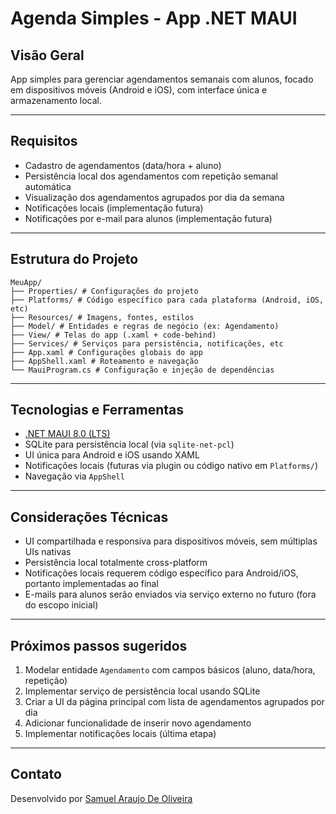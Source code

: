 # Agenda Simples - App .NET MAUI

## Visão Geral

App simples para gerenciar agendamentos semanais com alunos, focado em dispositivos móveis (Android e iOS), com interface única e armazenamento local.

---

## Requisitos

- Cadastro de agendamentos (data/hora + aluno)
- Persistência local dos agendamentos com repetição semanal automática
- Visualização dos agendamentos agrupados por dia da semana
- Notificações locais (implementação futura)
- Notificações por e-mail para alunos (implementação futura)

---

## Estrutura do Projeto
```shell
MeuApp/
├── Properties/ # Configurações do projeto
├── Platforms/ # Código específico para cada plataforma (Android, iOS, etc)
├── Resources/ # Imagens, fontes, estilos
├── Model/ # Entidades e regras de negócio (ex: Agendamento)
├── View/ # Telas do app (.xaml + code-behind)
├── Services/ # Serviços para persistência, notificações, etc
├── App.xaml # Configurações globais do app
├── AppShell.xaml # Roteamento e navegação
└── MauiProgram.cs # Configuração e injeção de dependências
```
---

## Tecnologias e Ferramentas

- [.NET MAUI 8.0 (LTS)](https://dotnet.microsoft.com/en-us/platform/maui)  
- SQLite para persistência local (via `sqlite-net-pcl`)  
- UI única para Android e iOS usando XAML  
- Notificações locais (futuras via plugin ou código nativo em `Platforms/`)  
- Navegação via `AppShell`

---

## Considerações Técnicas

- UI compartilhada e responsiva para dispositivos móveis, sem múltiplas UIs nativas  
- Persistência local totalmente cross-platform  
- Notificações locais requerem código específico para Android/iOS, portanto implementadas ao final  
- E-mails para alunos serão enviados via serviço externo no futuro (fora do escopo inicial)

---

## Próximos passos sugeridos

1. Modelar entidade `Agendamento` com campos básicos (aluno, data/hora, repetição)  
2. Implementar serviço de persistência local usando SQLite  
3. Criar a UI da página principal com lista de agendamentos agrupados por dia  
4. Adicionar funcionalidade de inserir novo agendamento  
5. Implementar notificações locais (última etapa)  

---

## Contato

Desenvolvido por [Samuel Araujo De Oliveira](https://github.com/x99oly)  

